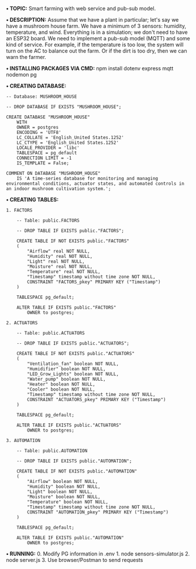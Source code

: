 **• TOPIC:** Smart farming with web service and pub-sub model.

**• DESCRIPTION:** Assume that we have a plant in particular; let's say we have a mushroom house farm. We have a minimum of 3 sensors: humidity, temperature, and wind. Everything is in a simulation; we don't need to have an ESP32 board. We need to implement a pub-sub model (MQTT) and some kind of service. For example, if the temperature is too low, the system will turn on the AC to balance out the farm. Or if the dirt is too dry, then we can warn the farmer.

**• INSTALLING PACKAGES VIA CMD:** npm install dotenv express mqtt nodemon pg

**• CREATING DATABASE:**

    -- Database: MUSHROOM_HOUSE

    -- DROP DATABASE IF EXISTS "MUSHROOM_HOUSE";

    CREATE DATABASE "MUSHROOM_HOUSE"
        WITH
        OWNER = postgres
        ENCODING = 'UTF8'
        LC_COLLATE = 'English_United States.1252'
        LC_CTYPE = 'English_United States.1252'
        LOCALE_PROVIDER = 'libc'
        TABLESPACE = pg_default
        CONNECTION LIMIT = -1
        IS_TEMPLATE = False;

    COMMENT ON DATABASE "MUSHROOM_HOUSE"
        IS 'A time-series database for monitoring and managing environmental conditions, actuator states, and automated controls in an indoor mushroom cultivation system.';

**• CREATING TABLES:**

    1. FACTORS

        -- Table: public.FACTORS

        -- DROP TABLE IF EXISTS public."FACTORS";

        CREATE TABLE IF NOT EXISTS public."FACTORS"
        (
            "Airflow" real NOT NULL,
            "Humidity" real NOT NULL,
            "Light" real NOT NULL,
            "Moisture" real NOT NULL,
            "Temperature" real NOT NULL,
            "Timestamp" timestamp without time zone NOT NULL,
            CONSTRAINT "FACTORS_pkey" PRIMARY KEY ("Timestamp")
        )

        TABLESPACE pg_default;

        ALTER TABLE IF EXISTS public."FACTORS"
            OWNER to postgres;

    2. ACTUATORS

        -- Table: public.ACTUATORS

        -- DROP TABLE IF EXISTS public."ACTUATORS";

        CREATE TABLE IF NOT EXISTS public."ACTUATORS"
        (
            "Ventilation_fan" boolean NOT NULL,
            "Humidifier" boolean NOT NULL,
            "LED_Grow_Lights" boolean NOT NULL,
            "Water_pump" boolean NOT NULL,
            "Heater" boolean NOT NULL,
            "Cooler" boolean NOT NULL,
            "Timestamp" timestamp without time zone NOT NULL,
            CONSTRAINT "ACTUATORS_pkey" PRIMARY KEY ("Timestamp")
        )

        TABLESPACE pg_default;

        ALTER TABLE IF EXISTS public."ACTUATORS"
            OWNER to postgres;
            
    3. AUTOMATION

        -- Table: public.AUTOMATION

        -- DROP TABLE IF EXISTS public."AUTOMATION";

        CREATE TABLE IF NOT EXISTS public."AUTOMATION"
        (
            "Airflow" boolean NOT NULL,
            "Humidity" boolean NOT NULL,
            "Light" boolean NOT NULL,
            "Moisture" boolean NOT NULL,
            "Temperature" boolean NOT NULL,
            "Timestamp" timestamp without time zone NOT NULL,
            CONSTRAINT "AUTOMATION_pkey" PRIMARY KEY ("Timestamp")
        )

        TABLESPACE pg_default;

        ALTER TABLE IF EXISTS public."AUTOMATION"
            OWNER to postgres;

**• RUNNING:**
    0. Modify PG information in .env
    1. node sensors-simulator.js
    2. node server.js
    3. Use browser/Postman to send requests